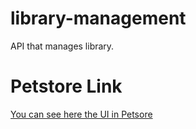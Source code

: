 # library-management

API that manages library.

# Petstore Link

[You can see here the UI in Petsore](https://petstore.swagger.io/?url=https://raw.githubusercontent.com/JeanMarc-RAJAONARIVELONA/library-management/aos-td3-std22043/docs/api.yml)

